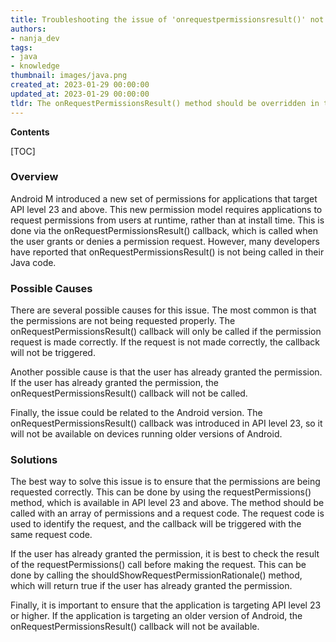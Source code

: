 ```yaml
---
title: Troubleshooting the issue of 'onrequestpermissionsresult()' not triggering in Android m permissions
authors:
- nanja_dev
tags:
- java
- knowledge
thumbnail: images/java.png
created_at: 2023-01-29 00:00:00
updated_at: 2023-01-29 00:00:00
tldr: The onRequestPermissionsResult() method should be overridden in the Activity or Fragment that requested the permission.
---
```


**Contents**

[TOC]

### Overview
Android M introduced a new set of permissions for applications that target API level 23 and above. This new permission model requires applications to request permissions from users at runtime, rather than at install time. This is done via the onRequestPermissionsResult() callback, which is called when the user grants or denies a permission request. However, many developers have reported that onRequestPermissionsResult() is not being called in their Java code. 

### Possible Causes
There are several possible causes for this issue. The most common is that the permissions are not being requested properly. The onRequestPermissionsResult() callback will only be called if the permission request is made correctly. If the request is not made correctly, the callback will not be triggered. 

Another possible cause is that the user has already granted the permission. If the user has already granted the permission, the onRequestPermissionsResult() callback will not be called. 

Finally, the issue could be related to the Android version. The onRequestPermissionsResult() callback was introduced in API level 23, so it will not be available on devices running older versions of Android. 

### Solutions
The best way to solve this issue is to ensure that the permissions are being requested correctly. This can be done by using the requestPermissions() method, which is available in API level 23 and above. The method should be called with an array of permissions and a request code. The request code is used to identify the request, and the callback will be triggered with the same request code. 

If the user has already granted the permission, it is best to check the result of the requestPermissions() call before making the request. This can be done by calling the shouldShowRequestPermissionRationale() method, which will return true if the user has already granted the permission. 

Finally, it is important to ensure that the application is targeting API level 23 or higher. If the application is targeting an older version of Android, the onRequestPermissionsResult() callback will not be available.
